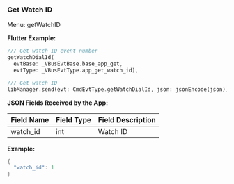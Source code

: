 ### Get Watch ID

Menu: getWatchID

**Flutter Example:**

```dart
/// Get watch ID event number
getWatchDialId(
  evtBase: _VBusEvtBase.base_app_get,
  evtType: _VBusEvtType.app_get_watch_id),

/// Get watch ID
libManager.send(evt: CmdEvtType.getWatchDialId, json: jsonEncode(json));
```

**JSON Fields Received by the App:**

| Field Name | Field Type | Field Description |
| ---------- | ---------- | ----------------- |
| watch_id   | int        | Watch ID          |

**Example:**

```c
{
  "watch_id": 1
}
```